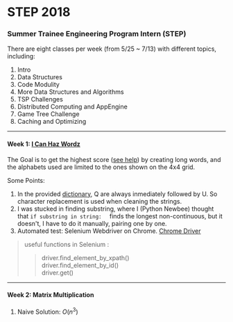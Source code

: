 # STEP 2018 

### Summer Trainee Engineering Program Intern (STEP)
There are eight classes per week (from 5/25 ~ 7/13) with different topics, including:  
1. Intro  
2. Data Structures  
3. Code Modulity  
4. More Data Structures and Algorithms  
5. TSP Challenges  
6. Distributed Computing and AppEngine  
7. Game Tree Challenge  
8. Caching and Optimizing  

************************************
#### Week 1: [I Can Haz Wordz](https://icanhazwordz.appspot.com/")
The Goal is to get the highest score ([see help](https://icanhazwordz.appspot.com/help)) by creating long words, and the alphabets used are limited to the ones shown on the 4x4 grid.  

Some Points:  
1. In the provided [dictionary](https://icanhazwordz.appspot.com/dictionary.words), Q are always inmediately followed by U. So character replacement is used when cleaning the strings.  
2. I was stucked in finding substring, where I (Python Newbee) thought that `` if substring in string:   `` finds the longest non-continuous, but it doesn't, I have to do it manually, pairing one by one.
3. Automated test: Selenium Webdriver on Chrome. [Chrome Driver](http://chromedriver.chromium.org/) 
> useful functions in Selenium :
> > driver.find\_element\_by\_xpath()  
> > driver.find\_element\_by\_id()  
> > driver.get()   

************************************
#### Week 2: Matrix Multiplication
1. Naive Solution: $O(n^3)$ 
